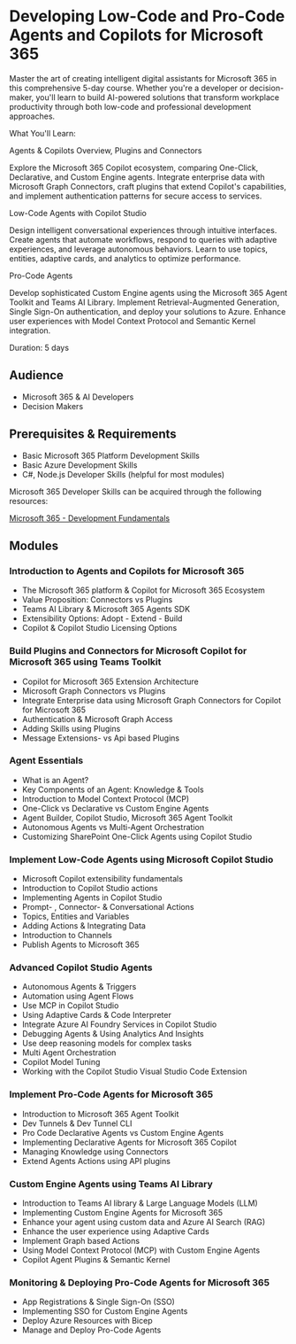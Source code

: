 # Developing Low-Code and Pro-Code Agents and Copilots for Microsoft 365

Master the art of creating intelligent digital assistants for Microsoft 365 in this comprehensive 5-day course. Whether you're a developer or decision-maker, you'll learn to build AI-powered solutions that transform workplace productivity through both low-code and professional development approaches.

What You'll Learn:

Agents & Copilots Overview, Plugins and Connectors

Explore the Microsoft 365 Copilot ecosystem, comparing One-Click, Declarative, and Custom Engine agents. Integrate enterprise data with Microsoft Graph Connectors, craft plugins that extend Copilot's capabilities, and implement authentication patterns for secure access to services.

Low-Code Agents with Copilot Studio

Design intelligent conversational experiences through intuitive interfaces. Create agents that automate workflows, respond to queries with adaptive experiences, and leverage autonomous behaviors. Learn to use topics, entities, adaptive cards, and analytics to optimize performance.

Pro-Code Agents

Develop sophisticated Custom Engine agents using the Microsoft 365 Agent Toolkit and Teams AI Library. Implement Retrieval-Augmented Generation, Single Sign-On authentication, and deploy your solutions to Azure. Enhance user experiences with Model Context Protocol and Semantic Kernel integration.

Duration: 5 days

## Audience

- Microsoft 365 & AI Developers
- Decision Makers

## Prerequisites & Requirements

- Basic Microsoft 365 Platform Development Skills
- Basic Azure Development Skills
- C#, Node.js Developer Skills (helpful for most modules)

Microsoft 365 Developer Skills can be acquired through the following resources:

[Microsoft 365 - Development Fundamentals](http://<URL_TO_CLASS>)

## Modules

### Introduction to Agents and Copilots for Microsoft 365

- The Microsoft 365 platform & Copilot for Microsoft 365 Ecosystem
- Value Proposition: Connectors vs Plugins
- Teams AI Library & Microsoft 365 Agents SDK
- Extensibility Options: Adopt - Extend - Build
- Copilot & Copilot Studio Licensing Options

### Build Plugins and Connectors for Microsoft Copilot for Microsoft 365 using Teams Toolkit

- Copilot for Microsoft 365 Extension Architecture
- Microsoft Graph Connectors vs Plugins
- Integrate Enterprise data using Microsoft Graph Connectors for Copilot for Microsoft 365
- Authentication & Microsoft Graph Access
- Adding Skills using Plugins
- Message Extensions- vs Api based Plugins

### Agent Essentials

- What is an Agent?
- Key Components of an Agent: Knowledge & Tools
- Introduction to Model Context Protocol (MCP)
- One-Click vs Declarative vs Custom Engine Agents
- Agent Builder, Copilot Studio, Microsoft 365 Agent Toolkit
- Autonomous Agents vs Multi-Agent Orchestration
- Customizing SharePoint One-Click Agents using Copilot Studio

### Implement Low-Code Agents using Microsoft Copilot Studio

- Microsoft Copilot extensibility fundamentals
- Introduction to Copilot Studio actions
- Implementing Agents in Copilot Studio
- Prompt- , Connector- & Conversational Actions
- Topics, Entities and Variables
- Adding Actions & Integrating Data
- Introduction to Channels
- Publish Agents to Microsoft 365

### Advanced Copilot Studio Agents

- Autonomous Agents & Triggers
- Automation using Agent Flows
- Use MCP in Copilot Studio
- Using Adaptive Cards & Code Interpreter
- Integrate Azure AI Foundry Services in Copilot Studio
- Debugging Agents & Using Analytics And Insights
- Use deep reasoning models for complex tasks
- Multi Agent Orchestration
- Copilot Model Tuning
- Working with the Copilot Studio Visual Studio Code Extension

### Implement Pro-Code Agents for Microsoft 365

- Introduction to Microsoft 365 Agent Toolkit
- Dev Tunnels & Dev Tunnel CLI
- Pro Code Declarative Agents vs Custom Engine Agents
- Implementing Declarative Agents for Microsoft 365 Copilot
- Managing Knowledge using Connectors
- Extend Agents Actions using API plugins

### Custom Engine Agents using Teams AI Library

- Introduction to Teams AI library & Large Language Models (LLM)
- Implementing Custom Engine Agents for Microsoft 365
- Enhance your agent using custom data and Azure AI Search (RAG)
- Enhance the user experience using Adaptive Cards
- Implement Graph based Actions
- Using Model Context Protocol (MCP) with Custom Engine Agents
- Copilot Agent Plugins & Semantic Kernel

### Monitoring & Deploying Pro-Code Agents for Microsoft 365

- App Registrations & Single Sign-On (SSO)
- Implementing SSO for Custom Engine Agents
- Deploy Azure Resources with Bicep
- Manage and Deploy Pro-Code Agents
